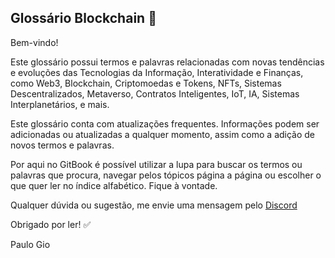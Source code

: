 ## Glossário Blockchain   :blue_book:  

Bem-vindo! 

Este glossário possui termos e palavras relacionadas com novas tendências e evoluções das Tecnologias da Informação, Interatividade e Finanças, como Web3, Blockchain, Criptomoedas e Tokens, NFTs, Sistemas Descentralizados, Metaverso, Contratos Inteligentes, IoT, IA, Sistemas Interplanetários, e mais.

Este glossário conta com atualizações frequentes. Informações podem ser adicionadas ou atualizadas a qualquer momento, assim como a adição de novos termos e palavras.

Por aqui no GitBook é possível utilizar a lupa para buscar os termos ou palavras que procura, navegar pelos tópicos página a página ou escolher o que quer ler no índice alfabético. Fique à vontade.

Qualquer dúvida ou sugestão, me envie uma mensagem pelo [Discord](https://discordapp.com/users/935759887835734076)

Obrigado por ler!    :white_check_mark:

Paulo Gio